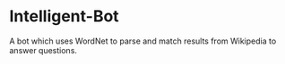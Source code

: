 # Intelligent-Bot
A bot which uses WordNet to parse and match results from Wikipedia to answer questions.
